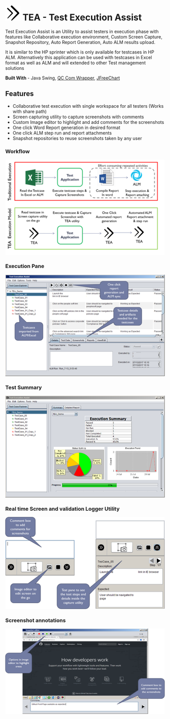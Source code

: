 

# ![Logo](https://github.com/rsangeethk/tea/blob/master/TestExecutionAssist/res/logo48x48.png?raw=true)  TEA - Test Execution Assist

Test Execution Assist is an Utility to assist testers in execution phase with features like Collaborative execution environment, Custom Screen Capture, Snapshot Repository, Auto Report Generation, Auto ALM results upload.  
  
It is similar to the HP sprinter which is only available for testcases in HP ALM. Alternatively this application can be used with testcases in Excel format as well as ALM and will extended to other Test management solutions

**Built With** - Java Swing, [QC Com Wrapper](https://sourceforge.net/projects/qctools4j/files/OTAClients/), [JFreeChart](http://www.jfree.org/jfreechart/)

## Features

 -   Collaborative test execution with single workspace for all testers (Works with share path)
-   Screen capturing utility to capture screenshots with comments
-   Custom Image editor to highlight and add comments for the screenshots
-   One click Word Report generation in desired format
-   One click ALM step run and report attachments
-   Snapshot repositories to reuse screenshots taken by any user

### Workflow


![Flow](https://github.com/rsangeethk/tea/blob/master/images/1.png)

### Execution Pane


![Front](https://github.com/rsangeethk/tea/blob/master/images/2.png)

### Test Summary


![Front](https://github.com/rsangeethk/tea/blob/master/images/3.png)

### Real time Screen and validation Logger Utility


![Front](https://github.com/rsangeethk/tea/blob/master/images/4.png)

### Screenshot annotations


![Front](https://github.com/rsangeethk/tea/blob/master/images/5.png)
